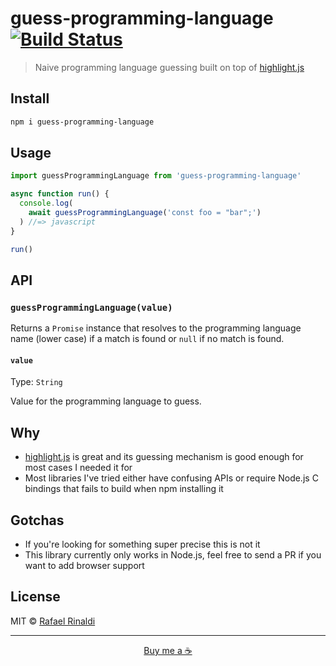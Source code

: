 # guess-programming-language [![Build Status](https://semaphoreci.com/api/v1/rafaelrinaldi/guess-programming-language/branches/master/badge.svg)](https://semaphoreci.com/rafaelrinaldi/guess-programming-language)

> Naive programming language guessing built on top of [highlight.js][highlight.js]

[highlight.js]: https://github.com/highlightjs/highlight.js

## Install

```sh
npm i guess-programming-language
```

## Usage

```js
import guessProgrammingLanguage from 'guess-programming-language'

async function run() {
  console.log(
    await guessProgrammingLanguage('const foo = "bar";')
  ) //=> javascript
}

run()
```

## API

### `guessProgrammingLanguage(value)`

Returns a `Promise` instance that resolves to the programming language name (lower case) if a match is found or `null` if no match is found.

#### `value`

Type: `String`

Value for the programming language to guess.


## Why

- [highlight.js][highlight.js] is great and its guessing mechanism is good enough for most cases I needed it for
- Most libraries I've tried either have confusing APIs or require Node.js C bindings that fails to build when npm installing it

## Gotchas

- If you're looking for something super precise this is not it
- This library currently only works in Node.js, feel free to send a PR if you want to add browser support

## License

MIT © [Rafael Rinaldi](https://rinaldi.io)

---

<p align="center">
  <a href="https://buymeacoff.ee/rinaldi" title="Buy me a coffee">Buy me a ☕</a>
</p>
